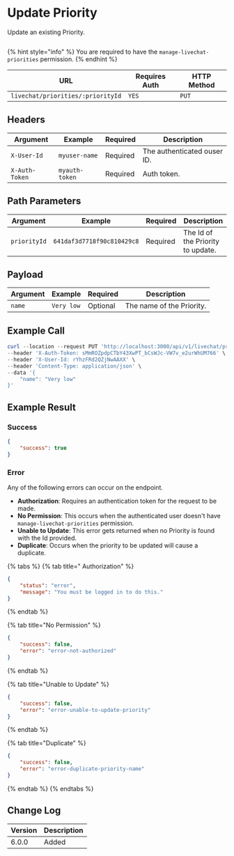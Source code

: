 # Update Priority

Update an existing Priority.

<figure><img src="../../../../../../../.gitbook/assets/enterprise.jpg" alt=""><figcaption></figcaption></figure>

{% hint style="info" %}
You are required to have the `manage-livechat-priorities` permission.
{% endhint %}

| URL                               | Requires Auth | HTTP Method |
| --------------------------------- | ------------- | ----------- |
| `livechat/priorities/:priorityId` | `YES`         | `PUT`       |

## Headers

| Argument       | Example        | Required | Description                 |
| -------------- | -------------- | -------- | --------------------------- |
| `X-User-Id`    | `myuser-name`  | Required | The authenticated ouser ID. |
| `X-Auth-Token` | `myauth-token` | Required | Auth token.                 |

## Path Parameters

| Argument     | Example                    | Required | Description                       |
| ------------ | -------------------------- | -------- | --------------------------------- |
| `priorityId` | `641daf3d7718f90c810429c8` | Required | The Id of the Priority to update. |

## Payload

| Argument | Example    | Required | Description               |
| -------- | ---------- | -------- | ------------------------- |
| `name`   | `Very low` | Optional | The name of the Priority. |

## Example Call

```powershell
curl --location --request PUT 'http://localhost:3000/api/v1/livechat/priorities/64007cc2fa0ed7dd905092e3' \
--header 'X-Auth-Token: sMmROZpdpCTbY43XwPT_bCsWJc-VW7v_e2urWhUM766' \
--header 'X-User-Id: rYhzFRd2QZjNwAAXX' \
--header 'Content-Type: application/json' \
--data '{
    "name": "Very low"
}'
```

## Example Result

### Success

```json
{
    "success": true
}
```

### Error

Any of the following errors can occur on the endpoint.

* **Authorization**: Requires an authentication token for the request to be made.
* **No Permission**: This occurs when the authenticated user doesn't have `manage-livechat-priorities` permission.
* **Unable to Update**: This error gets returned when no Priority is found with the Id provided.
* **Duplicate**: Occurs when the priority to be updated will cause a duplicate.

{% tabs %}
{% tab title=" Authorization" %}
```json
{
    "status": "error",
    "message": "You must be logged in to do this."
}
```
{% endtab %}

{% tab title="No Permission" %}
```json
{
    "success": false,
    "error": "error-not-authorized"
}
```
{% endtab %}

{% tab title="Unable to Update" %}
```json
{
    "success": false,
    "error": "error-unable-to-update-priority"
}
```
{% endtab %}

{% tab title="Duplicate" %}
```json
{
    "success": false,
    "error": "error-duplicate-priority-name"
}
```
{% endtab %}
{% endtabs %}

## Change Log

| Version | Description |
| ------- | ----------- |
| 6.0.0   | Added       |

